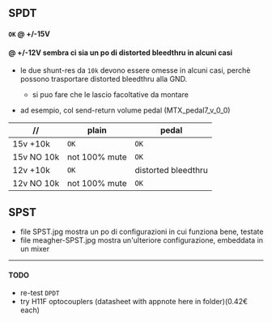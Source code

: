 ﻿
## SPDT

#### `OK` @ +/-15V
#### @ +/-12V sembra ci sia un po di distorted bleedthru in alcuni casi

* le due shunt-res da `10k` devono essere omesse in alcuni casi, perchè possono trasportare distorted bleedthru alla GND.
  + si puo fare che le lascio facoltative da montare
  
* ad esempio, col send-return volume pedal (MTX_pedal7_v_0_0)

| //         | plain         | pedal               |
|------------|---------------|---------------------|
| 15v +10k   | `OK`            | `OK`                  |
| 15v NO 10k | not 100% mute | `OK`                  |
| 12v +10k   | `OK`            | distorted bleedthru |
| 12v NO 10k | not 100% mute | `OK`                  |


## SPST
  * file SPST.jpg mostra un po di configurazioni in cui funziona bene, testate
  * file meagher-SPST.jpg mostra un'ulteriore configurazione, embeddata in un mixer

---

#### **TODO**
  - re-test `DPDT`
  - try H11F optocouplers (datasheet with appnote here in folder)(0.42€ each)
  